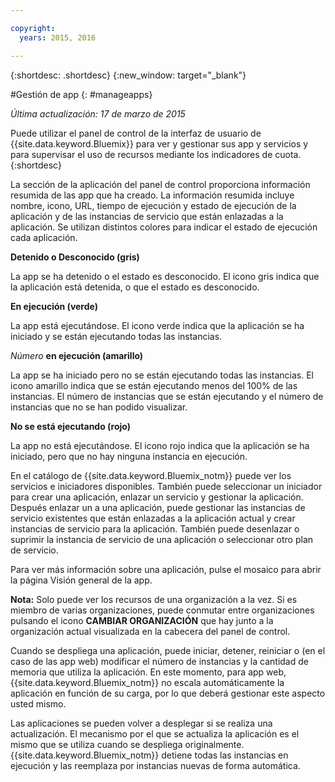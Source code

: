 ```yaml
---

copyright:
  years: 2015, 2016

---
```



{:shortdesc: .shortdesc}
{:new_window: target="_blank"}

#Gestión de app
{: #manageapps}

*Última actualización: 17 de marzo de 2015*

Puede utilizar el panel de control de la interfaz de usuario de {{site.data.keyword.Bluemix}} para ver y gestionar sus app y servicios y para supervisar el uso de recursos mediante los indicadores de cuota.
{:shortdesc}

La sección de la aplicación del panel de control proporciona información resumida de las app que ha creado. La información resumida incluye nombre, icono, URL, tiempo de ejecución y estado de ejecución de la aplicación y de las instancias de servicio que están enlazadas a la aplicación. Se utilizan distintos colores para indicar el estado de ejecución cada aplicación.

**Detenido o Desconocido (gris)**

  La app se ha detenido o el estado es desconocido. El icono gris indica que la aplicación está detenida, o que el estado es desconocido.

**En ejecución (verde)**

  La app está ejecutándose. El icono verde indica que la aplicación se ha iniciado y se están ejecutando todas las instancias.

*Número* **en ejecución (amarillo)**

  La app se ha iniciado pero no se están ejecutando todas las instancias. El icono amarillo indica que se están ejecutando menos del 100% de las instancias. El número de instancias que se están ejecutando y el número de instancias que no se han podido visualizar.

**No se está ejecutando (rojo)**

  La app no está ejecutándose. El icono rojo indica que la aplicación se ha iniciado, pero que no hay ninguna instancia en ejecución.

En el catálogo de {{site.data.keyword.Bluemix_notm}} puede ver los servicios e iniciadores disponibles. También puede seleccionar un iniciador para crear una aplicación, enlazar un servicio y gestionar la aplicación. Después enlazar un a una aplicación, puede gestionar las instancias de servicio existentes que están enlazadas a la aplicación actual y crear instancias de servicio para la aplicación. También puede desenlazar o suprimir la instancia de servicio de una aplicación o seleccionar otro plan de servicio.

Para ver más información sobre una aplicación, pulse el mosaico para abrir la página Visión general de la app.

**Nota:** Solo puede ver los recursos de una organización a la vez. Si es miembro de varias organizaciones, puede conmutar entre organizaciones
pulsando el icono **CAMBIAR ORGANIZACIÓN** que hay junto
a la organización actual visualizada en la cabecera del panel de control.

Cuando se despliega una aplicación, puede iniciar, detener, reiniciar o (en el caso de las app web) modificar el número de instancias y la cantidad de memoria que utiliza la aplicación. En este momento, para app web, {{site.data.keyword.Bluemix_notm}} no escala automáticamente la aplicación en función de su carga, por lo que deberá gestionar este aspecto usted mismo.

Las aplicaciones se pueden volver a desplegar si se realiza una actualización. El mecanismo por el que se actualiza la aplicación es el mismo que se utiliza cuando se despliega originalmente. {{site.data.keyword.Bluemix_notm}} detiene
todas las instancias en ejecución y las reemplaza por instancias nuevas de forma automática.
